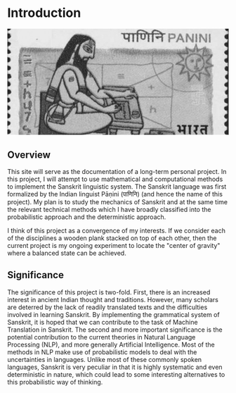 # Introduction

![](../.gitbook/assets/panini-702x336.jpg)

## Overview

This site will serve as the documentation of a long-term personal project. In this project, I will attempt to use mathematical and computational methods to implement the Sanskrit linguistic system. The Sanskrit language was first formalized by the Indian linguist Pāṇini \(पाणिनि\) \(and hence the name of this project\). My plan is to study the mechanics of Sanskrit and at the same time the relevant technical methods which I have broadly classified into the probabilistic approach and the deterministic approach.

I think of this project as a convergence of my interests. If we consider each of the disciplines a wooden plank stacked on top of each other, then the current project is my ongoing experiment to locate the "center of gravity" where a balanced state can be achieved.

## Significance

The significance of this project is two-fold. First, there is an increased interest in ancient Indian thought and traditions. However, many scholars are deterred by the lack of readily translated texts and the difficulties involved in learning Sanskrit. By implementing the grammatical system of Sanskrit, it is hoped that we can contribute to the task of Machine Translation in Sanskrit. The second and more important significance is the potential contribution to the current theories in Natural Language Processing \(NLP\), and more generally Artificial Intelligence. Most of the methods in NLP make use of probabilistic models to deal with the uncertainties in languages. Unlike most of these commonly spoken languages, Sanskrit is very peculiar in that it is highly systematic and even deterministic in nature, which could lead to some interesting alternatives to this probabilistic way of thinking. 





